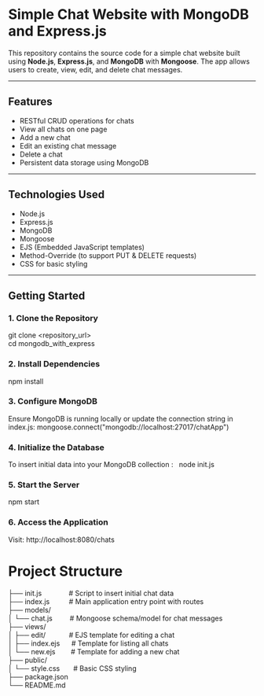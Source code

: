 # Simple Chat Website with MongoDB and Express.js

This repository contains the source code for a simple chat website built using **Node.js**, **Express.js**, and **MongoDB** with **Mongoose**. The app allows users to create, view, edit, and delete chat messages.

---

##  Features

- RESTful CRUD operations for chats
- View all chats on one page
- Add a new chat
- Edit an existing chat message
- Delete a chat
- Persistent data storage using MongoDB

---

##  Technologies Used

- Node.js
- Express.js
- MongoDB
- Mongoose
- EJS (Embedded JavaScript templates)
- Method-Override (to support PUT & DELETE requests)
- CSS for basic styling

---

##  Getting Started

### 1. Clone the Repository
git clone <repository_url> <br>
cd mongodb_with_express
### 2. Install Dependencies
npm install
### 3. Configure MongoDB
Ensure MongoDB is running locally or update the connection string in index.js:
mongoose.connect("mongodb://localhost:27017/chatApp")
### 4. Initialize the Database
To insert initial data into your MongoDB collection : &nbsp;
node init.js
### 5. Start the Server
npm start
### 6. Access the Application
Visit: http://localhost:8080/chats
# Project Structure


├── init.js      &nbsp;&nbsp;&nbsp;&nbsp;&nbsp;&nbsp; &nbsp;&nbsp;&nbsp;&nbsp;&nbsp;      # Script to insert initial chat data <br>
├── index.js      &nbsp;&nbsp;&nbsp; &nbsp;&nbsp;&nbsp;&nbsp;     # Main application entry point with routes <br>
├── models/ <br>
│   └── chat.js      &nbsp;&nbsp;&nbsp;&nbsp;&nbsp;&nbsp;&nbsp;   # Mongoose schema/model for chat messages <br>
├── views/ <br>
│   ├── edit/        &nbsp;&nbsp;&nbsp;&nbsp;&nbsp;&nbsp;&nbsp;&nbsp;&nbsp;&nbsp;   # EJS template for editing a chat <br>
│   ├── index.ejs    &nbsp; &nbsp;&nbsp;  # Template for listing all chats  <br>
│   └── new.ejs        &nbsp;&nbsp;&nbsp;&nbsp;&nbsp;&nbsp; # Template for adding a new chat   <br>
├── public/  <br>
│   └── style.css     &nbsp;&nbsp;&nbsp;&nbsp;&nbsp;  # Basic CSS styling <br>
├── package.json <br>
└── README.md
